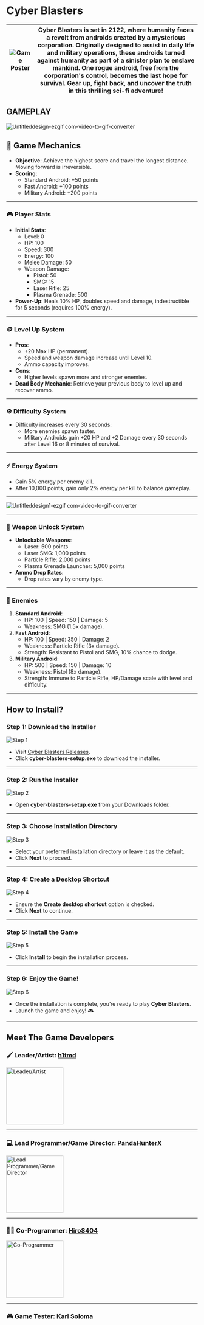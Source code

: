 # Cyber Blasters

| ![Game Poster](https://github.com/user-attachments/assets/b68b5ef9-629c-4d68-ab57-a8a1841a68e7) | **Cyber Blasters** is set in 2122, where humanity faces a revolt from androids created by a mysterious corporation. Originally designed to assist in daily life and military operations, these androids turned against humanity as part of a sinister plan to enslave mankind. One rogue android, free from the corporation's control, becomes the last hope for survival. Gear up, fight back, and uncover the truth in this thrilling sci-fi adventure! |
|--------------------------------------------------------------------------------------------------|--------------------------------------------------------------------------------------------------------------------------------------------------------------------------------------|

## GAMEPLAY
![Untitleddesign-ezgif com-video-to-gif-converter](https://github.com/user-attachments/assets/30bdd73a-b92c-4e89-8e30-39486de1d2c2)

## 📜 Game Mechanics
- **Objective**: Achieve the highest score and travel the longest distance. Moving forward is irreversible.
- **Scoring**: 
  - Standard Android: +50 points
  - Fast Android: +100 points
  - Military Android: +200 points

---

### 🎮 Player Stats
- **Initial Stats**:
  - Level: 0
  - HP: 100
  - Speed: 300
  - Energy: 100
  - Melee Damage: 50
  - Weapon Damage:
    - Pistol: 50
    - SMG: 15
    - Laser Rifle: 25
    - Plasma Grenade: 500
- **Power-Up**: Heals 10% HP, doubles speed and damage, indestructible for 5 seconds (requires 100% energy).

---

### 🪙 Level Up System
- **Pros**:
  - +20 Max HP (permanent).
  - Speed and weapon damage increase until Level 10.
  - Ammo capacity improves.
- **Cons**:
  - Higher levels spawn more and stronger enemies.
- **Dead Body Mechanic**: Retrieve your previous body to level up and recover ammo.

---

### ⚙️ Difficulty System
- Difficulty increases every 30 seconds:
  - More enemies spawn faster.
  - Military Androids gain +20 HP and +2 Damage every 30 seconds after Level 16 or 8 minutes of survival.

---

### ⚡ Energy System
- Gain 5% energy per enemy kill.
- After 10,000 points, gain only 2% energy per kill to balance gameplay.

---

![Untitleddesign1-ezgif com-video-to-gif-converter](https://github.com/user-attachments/assets/54469924-ef9b-46e3-b903-4a391f4ca18e)

---

### 🔫 Weapon Unlock System
- **Unlockable Weapons**:
  - Laser: 500 points
  - Laser SMG: 1,000 points
  - Particle Rifle: 2,000 points
  - Plasma Grenade Launcher: 5,000 points
- **Ammo Drop Rates**:
  - Drop rates vary by enemy type.

---

### 🤖 Enemies
1. **Standard Android**:
   - HP: 100 | Speed: 150 | Damage: 5
   - Weakness: SMG (1.5x damage).
2. **Fast Android**:
   - HP: 100 | Speed: 350 | Damage: 2
   - Weakness: Particle Rifle (3x damage).
   - Strength: Resistant to Pistol and SMG, 10% chance to dodge.
3. **Military Android**:
   - HP: 500 | Speed: 150 | Damage: 10
   - Weakness: Pistol (8x damage).
   - Strength: Immune to Particle Rifle, HP/Damage scale with level and difficulty.

---

## How to Install?

### Step 1: Download the Installer  
![Step 1](https://github.com/user-attachments/assets/93ba3dce-178a-485b-90ce-c4ceed559882)  
- Visit [Cyber Blasters Releases](https://github.com/PandaHunterX/cyber-blasters/releases/tag/godot-engine).  
- Click **cyber-blasters-setup.exe** to download the installer.  

---

### Step 2: Run the Installer  
![Step 2](https://github.com/user-attachments/assets/7315a1a4-c575-43a1-9248-86da116901cd)  
- Open **cyber-blasters-setup.exe** from your Downloads folder.

---

### Step 3: Choose Installation Directory  
![Step 3](https://github.com/user-attachments/assets/1beb273d-dd7e-4d38-b121-c3b4c439937f)  
- Select your preferred installation directory or leave it as the default.  
- Click **Next** to proceed.  

---

### Step 4: Create a Desktop Shortcut  
![Step 4](https://github.com/user-attachments/assets/38fc55ba-ea51-44d0-88a0-1d322cddf7e9)  
- Ensure the **Create desktop shortcut** option is checked.  
- Click **Next** to continue.

---

### Step 5: Install the Game  
![Step 5](https://github.com/user-attachments/assets/3f2111c1-aacf-4f15-88b1-bbef22f343b4)  
- Click **Install** to begin the installation process.  

---

### Step 6: Enjoy the Game!  
![Step 6](https://github.com/user-attachments/assets/aa1fa7f5-66e8-485f-9e8d-ca5714d24ef3)  
- Once the installation is complete, you’re ready to play **Cyber Blasters**.  
- Launch the game and enjoy! 🎮  

   
---

## Meet The Game Developers

### 🖌️ Leader/Artist: [h1tmd](https://github.com/h1tmd)  
<img src="https://github.com/user-attachments/assets/6add836a-6c0e-42a8-8808-e77bed458865" alt="Leader/Artist" width="150">

---

### 💻 Lead Programmer/Game Director: [PandaHunterX](https://github.com/PandaHunterX)  
<img src="https://github.com/user-attachments/assets/804fd333-b3ac-483b-b0f3-8e1ad70f0de4" alt="Lead Programmer/Game Director" width="150">

---

### 🧑‍💻 Co-Programmer: [HiroS404](https://github.com/HiroS404)  
<img src="https://github.com/user-attachments/assets/2e53461f-eded-4da5-9980-ac866a300c76" alt="Co-Programmer" width="150">

---

### 🎮 Game Tester: Karl Soloma
